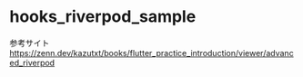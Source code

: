 # hooks_riverpod_sample

参考サイト  
https://zenn.dev/kazutxt/books/flutter_practice_introduction/viewer/advanced_riverpod
